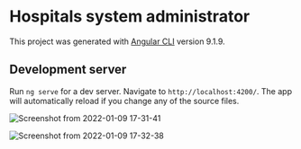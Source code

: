 # Hospitals system administrator

This project was generated with [Angular CLI](https://github.com/angular/angular-cli) version 9.1.9.

## Development server

Run `ng serve` for a dev server. Navigate to `http://localhost:4200/`. The app will automatically reload if you change any of the source files.

![Screenshot from 2022-01-09 17-31-41](https://user-images.githubusercontent.com/46875264/148703814-abf096fd-aa9a-484c-bfe1-94feb92e9c6f.png)


![Screenshot from 2022-01-09 17-32-38](https://user-images.githubusercontent.com/46875264/148703830-d8e4f6e7-1af7-46cc-9b9c-9dab8d911459.png)
